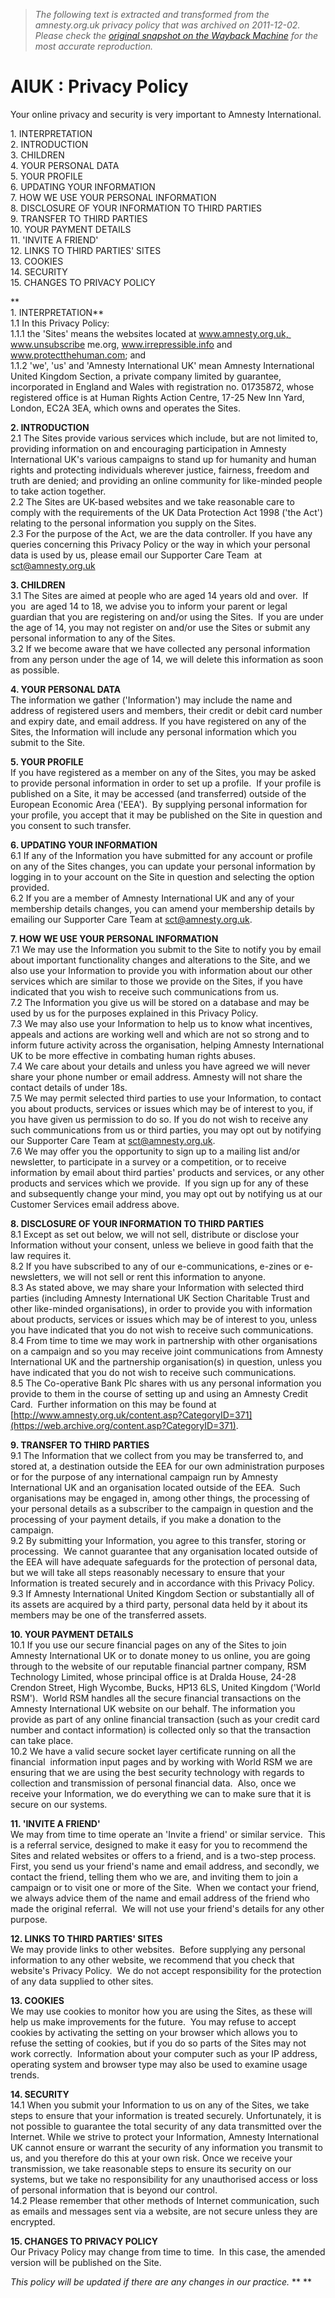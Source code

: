 > *The following text is extracted and transformed from the amnesty.org.uk privacy policy that was archived on 2011-12-02. Please check the [original snapshot on the Wayback Machine](https://web.archive.org/web/20111202212812id_/http%3A//www.amnesty.org.uk/content.asp%3FCategoryID%3D345) for the most accurate reproduction.*

# AIUK : Privacy Policy

Your online privacy and security is very important to Amnesty International. 

1\. INTERPRETATION   
2\. INTRODUCTION   
3\. CHILDREN   
4\. YOUR PERSONAL DATA   
5\. YOUR PROFILE   
6\. UPDATING YOUR INFORMATION   
7\. HOW WE USE YOUR PERSONAL INFORMATION   
8\. DISCLOSURE OF YOUR INFORMATION TO THIRD PARTIES   
9\. TRANSFER TO THIRD PARTIES   
10\. YOUR PAYMENT DETAILS   
11\. 'INVITE A FRIEND'   
12\. LINKS TO THIRD PARTIES' SITES   
13\. COOKIES   
14\. SECURITY   
15\. CHANGES TO PRIVACY POLICY 

**  
1\. INTERPRETATION**   
1.1 In this Privacy Policy:   
1.1.1 the 'Sites' means the websites located at www.amnesty.org.uk,  www.unsubscribe me.org, www.irrepressible.info and www.protectthehuman.com; and   
1.1.2 'we', 'us' and 'Amnesty International UK' mean Amnesty International United Kingdom Section, a private company limited by guarantee, incorporated in England and Wales with registration no. 01735872, whose registered office is at Human Rights Action Centre, 17-25 New Inn Yard, London, EC2A 3EA, which owns and operates the Sites. 

**2\. INTRODUCTION**  
2.1 The Sites provide various services which include, but are not limited to, providing information on and encouraging participation in Amnesty International UK's various campaigns to stand up for humanity and human rights and protecting individuals wherever justice, fairness, freedom and truth are denied; and providing an online community for like-minded people to take action together.   
2.2 The Sites are UK-based websites and we take reasonable care to comply with the requirements of the UK Data Protection Act 1998 ('the Act') relating to the personal information you supply on the Sites.     
2.3 For the purpose of the Act, we are the data controller. If you have any queries concerning this Privacy Policy or the way in which your personal data is used by us, please email our Supporter Care Team  at sct@amnesty.org.uk 

**3\. CHILDREN**  
3.1 The Sites are aimed at people who are aged 14 years old and over.  If you  are aged 14 to 18, we advise you to inform your parent or legal guardian that you are registering on and/or using the Sites.  If you are under the age of 14, you may not register on and/or use the Sites or submit any personal information to any of the Sites.   
3.2 If we become aware that we have collected any personal information from any person under the age of 14, we will delete this information as soon as possible. 

**4\. YOUR PERSONAL DATA**  
The information we gather ('Information') may include the name and address of registered users and members, their credit or debit card number and expiry date, and email address. If you have registered on any of the Sites, the Information will include any personal information which you submit to the Site.  

**5\. YOUR PROFILE**  
If you have registered as a member on any of the Sites, you may be asked to provide personal information in order to set up a profile.  If your profile is published on a Site, it may be accessed (and transferred) outside of the European Economic Area ('EEA').  By supplying personal information for your profile, you accept that it may be published on the Site in question and you consent to such transfer.  

**6\. UPDATING YOUR INFORMATION**  
6.1 If any of the Information you have submitted for any account or profile on any of the Sites changes, you can update your personal information by logging in to your account on the Site in question and selecting the option provided.   
6.2 If you are a member of Amnesty International UK and any of your membership details changes, you can amend your membership details by emailing our Supporter Care Team at sct@amnesty.org.uk. 

**7\. HOW WE USE YOUR PERSONAL INFORMATION**  
7.1 We may use the Information you submit to the Site to notify you by email about important functionality changes and alterations to the Site, and we also use your Information to provide you with information about our other services which are similar to those we provide on the Sites, if you have indicated that you wish to receive such communications from us.     
7.2 The Information you give us will be stored on a database and may be used by us for the purposes explained in this Privacy Policy.     
7.3 We may also use your Information to help us to know what incentives, appeals and actions are working well and which are not so strong and to inform future activity across the organisation, helping Amnesty International UK to be more effective in combating human rights abuses.   
7.4 We care about your details and unless you have agreed we will never share your phone number or email address. Amnesty will not share the contact details of under 18s.  
7.5 We may permit selected third parties to use your Information, to contact you about products, services or issues which may be of interest to you, if you have given us permission to do so. If you do not wish to receive any such communications from us or third parties, you may opt out by notifying our Supporter Care Team at sct@amnesty.org.uk.   
7.6 We may offer you the opportunity to sign up to a mailing list and/or newsletter, to participate in a survey or a competition, or to receive information by email about third parties' products and services, or any other products and services which we provide.  If you sign up for any of these and subsequently change your mind, you may opt out by notifying us at our Customer Services email address above. 

**8\. DISCLOSURE OF YOUR INFORMATION TO THIRD PARTIES**  
8.1 Except as set out below, we will not sell, distribute or disclose your Information without your consent, unless we believe in good faith that the law requires it.     
8.2 If you have subscribed to any of our e-communications, e-zines or e-newsletters, we will not sell or rent this information to anyone.   
8.3 As stated above, we may share your Information with selected third parties (including Amnesty International UK Section Charitable Trust and other like-minded organisations), in order to provide you with information about products, services or issues which may be of interest to you, unless you have indicated that you do not wish to receive such communications.   
8.4 From time to time we may work in partnership with other organisations on a campaign and so you may receive joint communications from Amnesty International UK and the partnership organisation(s) in question, unless you have indicated that you do not wish to receive such communications.     
8.5 The Co-operative Bank Plc shares with us any personal information you provide to them in the course of setting up and using an Amnesty Credit Card.  Further information on this may be found at  [http://www.amnesty.org.uk/content.asp?CategoryID=371](https://web.archive.org/content.asp?CategoryID=371). 

**9\. TRANSFER TO THIRD PARTIES**  
9.1 The Information that we collect from you may be transferred to, and stored at, a destination outside the EEA for our own administration purposes or for the purpose of any international campaign run by Amnesty International UK and an organisation located outside of the EEA.  Such organisations may be engaged in, among other things, the processing of your personal details as a subscriber to the campaign in question and the processing of your payment details, if you make a donation to the campaign.   
9.2 By submitting your Information, you agree to this transfer, storing or processing.  We cannot guarantee that any organisation located outside of the EEA will have adequate safeguards for the protection of personal data, but we will take all steps reasonably necessary to ensure that your Information is treated securely and in accordance with this Privacy Policy.   
9.3 If Amnesty International United Kingdom Section or substantially all of its assets are acquired by a third party, personal data held by it about its members may be one of the transferred assets. 

**10\. YOUR PAYMENT DETAILS**  
10.1 If you use our secure financial pages on any of the Sites to join Amnesty International UK or to donate money to us online, you are going through to the website of our reputable financial partner company, RSM Technology Limited, whose principal office is at Dralda House, 24-28 Crendon Street, High Wycombe, Bucks, HP13 6LS, United Kingdom ('World RSM').  World RSM handles all the secure financial transactions on the Amnesty International UK website on our behalf. The information you provide as part of any online financial transaction (such as your credit card number and contact information) is collected only so that the transaction can take place.   
10.2 We have a valid secure socket layer certificate running on all the financial  information input pages and by working with World RSM we are ensuring that we are using the best security technology with regards to collection and transmission of personal financial data.  Also, once we receive your Information, we do everything we can to make sure that it is secure on our systems. 

**11\. 'INVITE A FRIEND'**  
We may from time to time operate an 'Invite a friend' or similar service.  This is a referral service, designed to make it easy for you to recommend the Sites and related websites or offers to a friend, and is a two-step process.  First, you send us your friend's name and email address, and secondly, we contact the friend, telling them who we are, and inviting them to join a campaign or to visit one or more of the Site.  When we contact your friend, we always advice them of the name and email address of the friend who made the original referral.  We will not use your friend's details for any other purpose. 

**12\. LINKS TO THIRD PARTIES' SITES**  
We may provide links to other websites.  Before supplying any personal information to any other website, we recommend that you check that website's Privacy Policy.  We do not accept responsibility for the protection of any data supplied to other sites. 

**13\. COOKIES**  
We may use cookies to monitor how you are using the Sites, as these will help us make improvements for the future.  You may refuse to accept cookies by activating the setting on your browser which allows you to refuse the setting of cookies, but if you do so parts of the Sites may not work correctly.  Information about your computer such as your IP address, operating system and browser type may also be used to examine usage trends. 

**14\. SECURITY**  
14.1 When you submit your Information to us on any of the Sites, we take steps to ensure that your information is treated securely. Unfortunately, it is not possible to guarantee the total security of any data transmitted over the Internet. While we strive to protect your Information, Amnesty International UK cannot ensure or warrant the security of any information you transmit to us, and you therefore do this at your own risk. Once we receive your transmission, we take reasonable steps to ensure its security on our systems, but we take no responsibility for any unauthorised access or loss of personal information that is beyond our control.   
14.2 Please remember that other methods of Internet communication, such as emails and messages sent via a website, are not secure unless they are encrypted.  

**15\. CHANGES TO PRIVACY POLICY**  
Our Privacy Policy may change from time to time.  In this case, the amended version will be published on the Site. 

_This policy will be updated if there are any changes in our practice._ ** **
